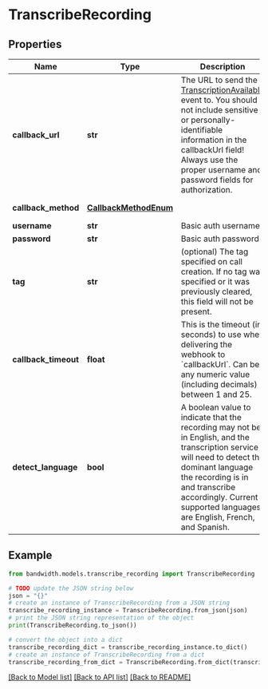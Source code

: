 # TranscribeRecording


## Properties

Name | Type | Description | Notes
------------ | ------------- | ------------- | -------------
**callback_url** | **str** | The URL to send the [TranscriptionAvailable](/docs/voice/webhooks/transcriptionAvailable) event to. You should not include sensitive or personally-identifiable information in the callbackUrl field! Always use the proper username and password fields for authorization. | [optional] 
**callback_method** | [**CallbackMethodEnum**](CallbackMethodEnum.md) |  | [optional] [default to CallbackMethodEnum.POST]
**username** | **str** | Basic auth username. | [optional] 
**password** | **str** | Basic auth password. | [optional] 
**tag** | **str** | (optional) The tag specified on call creation. If no tag was specified or it was previously cleared, this field will not be present. | [optional] 
**callback_timeout** | **float** | This is the timeout (in seconds) to use when delivering the webhook to &#x60;callbackUrl&#x60;. Can be any numeric value (including decimals) between 1 and 25. | [optional] [default to 15]
**detect_language** | **bool** | A boolean value to indicate that the recording may not be in English, and the transcription service will need to detect the dominant language the recording is in and transcribe accordingly. Current supported languages are English, French, and Spanish. | [optional] [default to False]

## Example

```python
from bandwidth.models.transcribe_recording import TranscribeRecording

# TODO update the JSON string below
json = "{}"
# create an instance of TranscribeRecording from a JSON string
transcribe_recording_instance = TranscribeRecording.from_json(json)
# print the JSON string representation of the object
print(TranscribeRecording.to_json())

# convert the object into a dict
transcribe_recording_dict = transcribe_recording_instance.to_dict()
# create an instance of TranscribeRecording from a dict
transcribe_recording_from_dict = TranscribeRecording.from_dict(transcribe_recording_dict)
```
[[Back to Model list]](../README.md#documentation-for-models) [[Back to API list]](../README.md#documentation-for-api-endpoints) [[Back to README]](../README.md)


